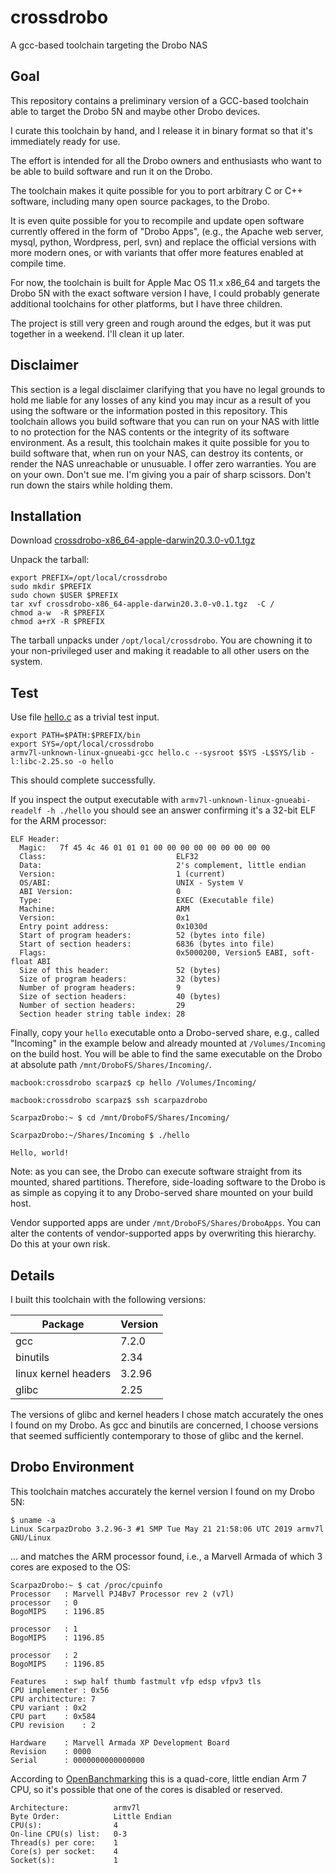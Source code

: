 # crossdrobo
A gcc-based toolchain targeting the Drobo NAS

## Goal

This repository contains a preliminary version of a GCC-based toolchain able to target the Drobo 5N and 
maybe other Drobo devices.

I curate this toolchain by hand, and I release it in binary format so that it's immediately ready for use. 

The effort is intended for all the Drobo owners and enthusiasts who want to be able to build software and run it on the Drobo.

The toolchain makes it quite possible for you to port arbitrary C or C++ software, including many open source packages, 
to the Drobo. 

It is even quite possible for you to recompile and update open software currently offered in the form of "Drobo Apps",
(e.g., the Apache web server, mysql, python, Wordpress, perl, svn) and replace the official versions with more modern ones,
or with variants that offer more features enabled at compile time.

For now, the toolchain is built for Apple Mac OS 11.x x86_64 and targets the Drobo 5N with the exact software version I have,
I could probably generate additional toolchains for other platforms, but I have three children.

The project is still very green and rough around the edges, but it was put together in a weekend.
I'll clean it up later.


## Disclaimer

This section is a legal disclaimer clarifying that you have no legal grounds to hold me liable for 
any losses of any kind you may incur as a result of you using the software or the information posted in this repository.
This toolchain allows you build software that you can run on your NAS with little to no protection for the NAS contents 
or the integrity of its software environment. As a result, this toolchain makes it quite possible for you to build software that,
when run on your NAS, can destroy its contents, or render the NAS unreachable or unusuable. 
I offer zero warranties. You are on your own. Don't sue me. 
I'm giving you a pair of sharp scissors. Don't run down the stairs while holding them.

## Installation

Download [crossdrobo-x86_64-apple-darwin20.3.0-v0.1.tgz](https://github.com/scarpazza/crossdrobo/raw/main/crossdrobo-x86_64-apple-darwin20.3.0-v0.1.tgz)

Unpack the tarball:

```
export PREFIX=/opt/local/crossdrobo
sudo mkdir $PREFIX
sudo chown $USER $PREFIX
tar xvf crossdrobo-x86_64-apple-darwin20.3.0-v0.1.tgz  -C /
chmod a-w  -R $PREFIX
chmod a+rX -R $PREFIX
```

The tarball unpacks under `/opt/local/crossdrobo`.
You are chowning it to your non-privileged user and making it readable to all other users on the system.



## Test

Use file [hello.c](hello.c) as a trivial test input.

```
export PATH=$PATH:$PREFIX/bin
export SYS=/opt/local/crossdrobo
armv7l-unknown-linux-gnueabi-gcc hello.c --sysroot $SYS -L$SYS/lib -l:libc-2.25.so -o hello
```
This should complete successfully.

If you inspect the output executable with  `armv7l-unknown-linux-gnueabi-readelf -h ./hello`  you should see an answer confirming it's a 32-bit ELF for the ARM processor:

```
ELF Header:
  Magic:   7f 45 4c 46 01 01 01 00 00 00 00 00 00 00 00 00
  Class:                             ELF32
  Data:                              2's complement, little endian
  Version:                           1 (current)
  OS/ABI:                            UNIX - System V
  ABI Version:                       0
  Type:                              EXEC (Executable file)
  Machine:                           ARM
  Version:                           0x1
  Entry point address:               0x1030d
  Start of program headers:          52 (bytes into file)
  Start of section headers:          6836 (bytes into file)
  Flags:                             0x5000200, Version5 EABI, soft-float ABI
  Size of this header:               52 (bytes)
  Size of program headers:           32 (bytes)
  Number of program headers:         9
  Size of section headers:           40 (bytes)
  Number of section headers:         29
  Section header string table index: 28
```

Finally, copy your `hello` executable onto a Drobo-served share, e.g., called "Incoming" in the example below and already mounted at `/Volumes/Incoming` on the build host.
You will be able to find the same executable on the Drobo at absolute path `/mnt/DroboFS/Shares/Incoming/`.

```
macbook:crossdrobo scarpaz$ cp hello /Volumes/Incoming/

macbook:crossdrobo scarpaz$ ssh scarpazdrobo

ScarpazDrobo:~ $ cd /mnt/DroboFS/Shares/Incoming/

ScarpazDrobo:~/Shares/Incoming $ ./hello

Hello, world!
```

Note: as you can see, the Drobo can execute software straight from its mounted, shared partitions.
Therefore, side-loading software to the Drobo is as simple as copying it to any Drobo-served share mounted on
your build host.

Vendor supported apps are under `/mnt/DroboFS/Shares/DroboApps`. 
You can alter the contents of vendor-supported apps by overwriting this hierarchy.
Do this at your own risk.



## Details

I built this toolchain with the following versions:

| Package              | Version |
|----------------------|---------|
| gcc                  | 7.2.0   |
| binutils             | 2.34    |
| linux kernel headers | 3.2.96  |
| glibc                | 2.25    |

The versions of glibc and kernel headers I chose match accurately the ones I found on my Drobo.
As gcc and binutils are concerned, I choose versions that seemed sufficiently contemporary to those of glibc and the kernel.


## Drobo Environment

This toolchain matches accurately the kernel version I found on my Drobo 5N: 
 
 ```
$ uname -a
Linux ScarpazDrobo 3.2.96-3 #1 SMP Tue May 21 21:58:06 UTC 2019 armv7l GNU/Linux
```

... and matches the ARM processor found, i.e., a Marvell Armada of which 3 cores are exposed to the OS:

```
ScarpazDrobo:~ $ cat /proc/cpuinfo
Processor	: Marvell PJ4Bv7 Processor rev 2 (v7l)
processor	: 0
BogoMIPS	: 1196.85

processor	: 1
BogoMIPS	: 1196.85

processor	: 2
BogoMIPS	: 1196.85

Features	: swp half thumb fastmult vfp edsp vfpv3 tls
CPU implementer	: 0x56
CPU architecture: 7
CPU variant	: 0x2
CPU part	: 0x584
CPU revision	: 2

Hardware	: Marvell Armada XP Development Board
Revision	: 0000
Serial		: 0000000000000000
```

According to [OpenBanchmarking](https://openbenchmarking.org/s/Marvell%20PJ4Bv7%20rev%202) this is a quad-core, little endian Arm 7 CPU, so it's possible that one of the cores is disabled or reserved.

```
Architecture:          armv7l
Byte Order:            Little Endian
CPU(s):                4
On-line CPU(s) list:   0-3
Thread(s) per core:    1
Core(s) per socket:    4
Socket(s):             1
```


